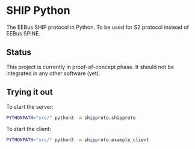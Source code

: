 # SHIP Python

The EEBus SHIP protocol in Python. To be used for S2 protocol instead of EEBus SPINE.

## Status
This project is currently in proof-of-concept phase. It should not be integrated in any other
software (yet).


## Trying it out

To start the server:
```bash
PYTHONPATH="src/" python3 -m shipproto.shipproto
```

To start the client:
```bash
PYTHONPATH="src/" python3 -m shipproto.example_client
```

